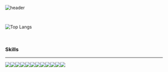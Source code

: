 
<!-- color -->
<!-- https://colorhunt.co/ -->

<!-- banner -->
<!-- https://github.com/kyechan99/capsule-render -->
![header](https://capsule-render.vercel.app/api?type=slice&color=79E0EE&fontColor=FBFFDC&height=200&section=header&text=Developer&fontSize=90&desc=chaeheedongs&descAlign=68&descAlignY=80)

<br>

<!-- https://github.com/anuraghazra/github-readme-stats -->
![Top Langs](https://github-readme-stats.vercel.app/api/top-langs/?username=chaeheedongs&langs_count=3&show_icons=true&theme=tokyonight)

<br>

### Skills
---
<!-- icon -->
<!-- https://simpleicons.org/ -->
<div style="display:flex; flex-direction:row;"> 
    <!-- Frontend -->
    <img src="https://img.shields.io/badge/javascript-F7DF1E?style=flat-square&logo=javascript&logoColor=black"> 
    <img src="https://img.shields.io/badge/react-61DAFB?style=flat-square&logo=react&logoColor=black"> 
    <br> 
    <!-- Backend -->
    <img src="https://img.shields.io/badge/java-%23ED8B00.svg?style=flat-square&logo=openjdk&logoColor=black">
    <img src="https://img.shields.io/badge/Spring Boot-6DB33F?style=flat-square&logo=spring boot&logoColor=black"> 
    <img src="https://img.shields.io/badge/nginx-009639?style=flat-square&logo=nginx&logoColor=black"> 
    <img src="https://img.shields.io/badge/bash-4EAA25?style=flat-square&logo=gnubash&logoColor=black"> 
    <br> 
    <!-- DataBase -->
    <img src="https://img.shields.io/badge/oracle-F80000?style=flat-squar&logo=oracle&logoColor=black"> 
    <img src="https://img.shields.io/badge/mysql-4479A1?style=flat-squar&logo=mysql&logoColor=black"> 
    <br> 
    <!-- OS -->
    <img src="https://img.shields.io/badge/linux-FCC624?style=flat-squar&logo=linux&logoColor=black">
    <img src="https://img.shields.io/badge/ubuntu-E95420?style=flat-squar&logo=ubuntu&logoColor=black">
    <img src="https://img.shields.io/badge/rocky-10B981?style=flat-squar&logo=rockylinux&logoColor=black">
    <img src="https://img.shields.io/badge/docker-2496ED?style=flat-squar&logo=docker&logoColor=black">
    <br>
</div>
